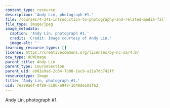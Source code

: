 ```yaml
---
content_type: resource
description: 'Andy Lin, photograph #1.'
file: /courses/4-341-introduction-to-photography-and-related-media-fall-2007/7ea99aef0f895186e9481d48de101f63_lin1.jpg
file_type: image/jpeg
image_metadata:
  caption: 'Andy Lin, photograph #1.'
  credit: 'Credit: Image courtesy of Andy Lin.'
  image-alt: ''
learning_resource_types: []
license: https://creativecommons.org/licenses/by-nc-sa/4.0/
ocw_type: OCWImage
parent_title: Andy Lin
parent_type: CourseSection
parent_uid: e081e9ad-2c64-7b00-1ec9-a11a7dc742ff
resourcetype: Image
title: 'Andy Lin, photograph #1.'
uid: 7ea99aef-0f89-5186-e948-1d48de101f63
---
```

Andy Lin, photograph #1.